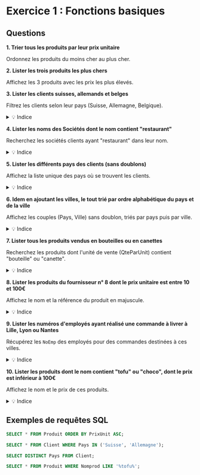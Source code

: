 # Exercice 1 : Fonctions basiques

## Questions

**1. Trier tous les produits par leur prix unitaire**

Ordonnez les produits du moins cher au plus cher.

**2. Lister les trois produits les plus chers**

Affichez les 3 produits avec les prix les plus élevés.

**3. Lister les clients suisses, allemands et belges**

Filtrez les clients selon leur pays (Suisse, Allemagne, Belgique).

<details>
<summary>💡 Indice</summary>

Utilisez une condition `WHERE` avec l'opérateur `IN` pour filtrer sur plusieurs pays à la fois.
</details>

**4. Lister les noms des Sociétés dont le nom contient "restaurant"**

Recherchez les sociétés clients ayant "restaurant" dans leur nom.

<details>
<summary>💡 Indice</summary>

Utilisez l'opérateur `LIKE` avec des jokers `%` pour rechercher du texte dans un champ.
</details>

**5. Lister les différents pays des clients (sans doublons)**

Affichez la liste unique des pays où se trouvent les clients.

<details>
<summary>💡 Indice</summary>

Utilisez le mot-clé `DISTINCT` pour éliminer les doublons.
</details>

**6. Idem en ajoutant les villes, le tout trié par ordre alphabétique du pays et de la ville**

Affichez les couples (Pays, Ville) sans doublon, triés par pays puis par ville.

<details>
<summary>💡 Indice</summary>

Vous pouvez combiner `DISTINCT`, `ORDER BY` avec plusieurs colonnes séparées par des virgules.
</details>

**7. Lister tous les produits vendus en bouteilles ou en canettes**

Recherchez les produits dont l'unité de vente (QteParUnit) contient "bouteille" ou "canette".

<details>
<summary>💡 Indice</summary>

Utilisez `LIKE` pour chercher du texte dans le champ `QteParUnit` avec plusieurs conditions `OR`.
</details>

**8. Lister les produits du fournisseur n° 8 dont le prix unitaire est entre 10 et 100€**

Affichez le nom et la référence du produit en majuscule.

<details>
<summary>💡 Indice</summary>

Combinez plusieurs conditions avec `AND`. Utilisez la clause `BETWEEN` pour les prix. Convertissez en majuscule avec `UPPER()`.
</details>

**9. Lister les numéros d'employés ayant réalisé une commande à livrer à Lille, Lyon ou Nantes**

Récupérez les `NoEmp` des employés pour des commandes destinées à ces villes.

<details>
<summary>💡 Indice</summary>

Consultez la table `Commande` et filtrez sur le champ `VilleLiv` qui contient la ville de livraison.
</details>

**10. Lister les produits dont le nom contient "tofu" ou "choco", dont le prix est inférieur à 100€**

Affichez le nom et le prix de ces produits.

<details>
<summary>💡 Indice</summary>

Combinez `LIKE` et des conditions avec `AND` et `OR`. Attention à la priorité des opérateurs ! Utilisez des parenthèses.
</details>

## Exemples de requêtes SQL

```sql
SELECT * FROM Produit ORDER BY PrixUnit ASC;
```

```sql
SELECT * FROM Client WHERE Pays IN ('Suisse', 'Allemagne');
```

```sql
SELECT DISTINCT Pays FROM Client;
```

```sql
SELECT * FROM Produit WHERE Nomprod LIKE '%tofu%';
```
